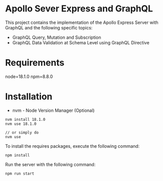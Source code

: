 # Apollo Sever Express and GraphQL
This project contains the implementation of the Apollo Express Server with GraphQL and the following specific topics:
- GraphQL Query, Mutation and Subscription
- GraphQL Data Validation at Schema Level using GraphQL Directive

# Requirements
node=18.1.0
npm=8.8.0

# Installation
- nvm - Node Version Manager (Optional)
```
nvm install 18.1.0
nvm use 18.1.0

// or simply do
nvm use
```

To install the requires packages, execute the following command:
```
npm install
```

Run the server with the following command:
```
npm run start
```
